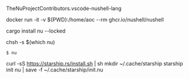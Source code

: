 TheNuProjectContributors.vscode-nushell-lang

docker run -it -v ${PWD}:/home/aoc --rm ghcr.io/nushell/nushell 

cargo install nu --locked

chsh -s $(which nu)

`$ nu`

curl -sS https://starship.rs/install.sh | sh
mkdir ~/.cache/starship
starship init nu | save -f ~/.cache/starship/init.nu